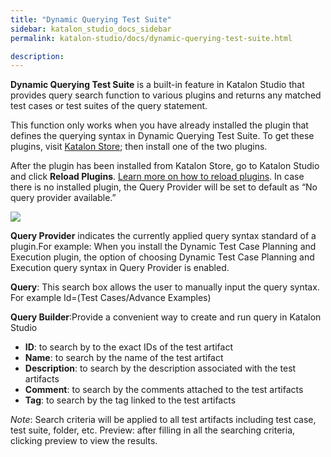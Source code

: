 ```yaml
---
title: "Dynamic Querying Test Suite" 
sidebar: katalon_studio_docs_sidebar
permalink: katalon-studio/docs/dynamic-querying-test-suite.html

description: 
---
```


**Dynamic Querying Test Suite** is a built-in feature in Katalon Studio that provides query search function to various plugins and returns any matched test cases or test suites of the query statement.

This function only works when you have already installed the plugin that defines the querying syntax in Dynamic Querying Test Suite. To get these plugins, visit [Katalon Store](https://store.katalon.com/search?search=dynamic+execution); then install one of the two plugins.

After the plugin has been installed from Katalon Store, go to Katalon Studio and click **Reload Plugins**. [Learn more on how to reload plugins](https://docs.katalon.com/katalon-store/docs/user/access-store-in-KS.html#reload-plugins). In case there is no installed plugin, the Query Provider will be set to default as “No query provider available.”


![](../../images/katalon-studio/docs/dynamic-querying-test-suite/Dynamic-querying-test-suite-window.png)

**Query Provider** indicates the currently applied query syntax standard of a plugin.For example:
When you install the Dynamic Test Case Planning and Execution plugin, the option of choosing Dynamic Test Case Planning and Execution query syntax in Query Provider is enabled.

**Query**: This search box allows the user to manually input the query syntax. For example 
Id=(Test Cases/Advance Examples)

**Query Builder**:Provide a convenient way to create and run query in Katalon Studio
- **ID**: to search by to the exact IDs of the test artifact
- **Name**: to search by the name of the test artifact
- **Description**: to search by the description associated with the test artifacts
- **Comment**: to search by the comments attached to the test artifacts
- **Tag**: to search by the tag linked to the test artifacts

*Note*: Search criteria will be applied to all test artifacts including test case, test suite, folder, etc.
Preview: after filling in all the searching criteria, clicking preview to view the results. 












